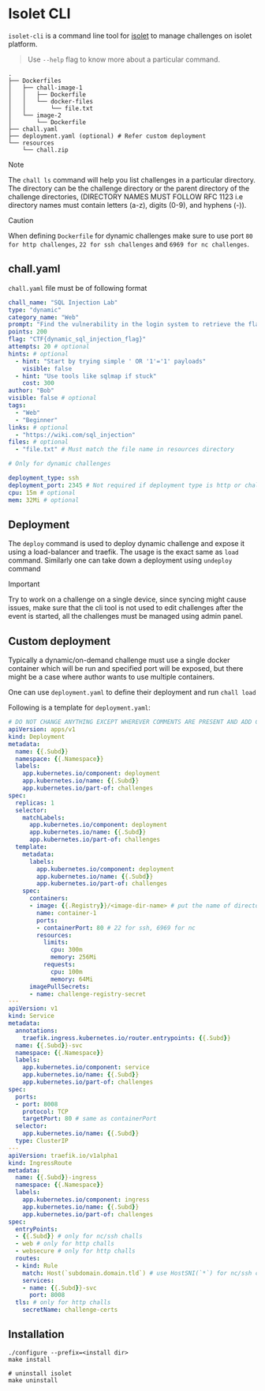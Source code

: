 # Isolet CLI

`isolet-cli` is a command line tool for [isolet](https://github.com/thealpha16/isolet) to manage challenges on isolet platform. 

> Use `--help` flag to know more about a particular command.

```
.
├── Dockerfiles
│   ├── chall-image-1
│   │   ├── Dockerfile
│   │   └── docker-files
│   │       └── file.txt
│   └── image-2
│       └── Dockerfile
├── chall.yaml
├── deployment.yaml (optional) # Refer custom deployment
└── resources
    └── chall.zip
```

> [!NOTE]
> The `chall ls` command will help you list challenges in a particular directory. The directory can be the challenge directory or the parent directory of the challenge directories, (DIRECTORY NAMES MUST FOLLOW RFC 1123 i.e directory names must contain letters (a-z), digits (0-9), and hyphens (-)).

> [!CAUTION]
> When defining `Dockerfile` for dynamic challenges make sure to use port `80 for http challenges`, `22 for ssh challenges` and `6969 for nc challenges`.


## chall.yaml
`chall.yaml` file must be of following format

```yaml
chall_name: "SQL Injection Lab"
type: "dynamic"
category_name: "Web"
prompt: "Find the vulnerability in the login system to retrieve the flag."
points: 200
flag: "CTF{dynamic_sql_injection_flag}"
attempts: 20 # optional
hints: # optional
  - hint: "Start by trying simple ' OR '1'='1' payloads"
    visible: false
  - hint: "Use tools like sqlmap if stuck"
    cost: 300
author: "Bob"
visible: false # optional
tags:
  - "Web"
  - "Beginner"
links: # optional
  - "https://wiki.com/sql_injection"
files: # optional
  - "file.txt" # Must match the file name in resources directory

# Only for dynamic challenges

deployment_type: ssh
deployment_port: 2345 # Not required if deployment type is http or challenge type is on-demand
cpu: 15m # optional
mem: 32Mi # optional
```

## Deployment
The `deploy` command is used to deploy dynamic challenge and expose it using a load-balancer and traefik. The usage is the exact same as  `load` command.
Similarly one can take down a deployment using `undeploy` command

> [!IMPORTANT]
> Try to work on a challenge on a single device, since syncing might cause issues, make sure that the cli tool is not used to edit challenges after the event is started, all the challenges must be managed using admin panel.

## Custom deployment
Typically a dynamic/on-demand challenge must use a single docker container which will be run and specified port will be exposed, but there might be a case where author wants to use multiple containers.

One can use `deployment.yaml` to define their deployment and run `chall load`

Following is a template for `deployment.yaml`:
```yaml
# DO NOT CHANGE ANYTHING EXCEPT WHEREVER COMMENTS ARE PRESENT AND ADD CONTAINERS
apiVersion: apps/v1
kind: Deployment
metadata:
  name: {{.Subd}}
  namespace: {{.Namespace}}
  labels:
    app.kubernetes.io/component: deployment
    app.kubernetes.io/name: {{.Subd}}
    app.kubernetes.io/part-of: challenges
spec:
  replicas: 1
  selector:
    matchLabels:
      app.kubernetes.io/component: deployment
      app.kubernetes.io/name: {{.Subd}}
      app.kubernetes.io/part-of: challenges
  template:
    metadata:
      labels:
        app.kubernetes.io/component: deployment
        app.kubernetes.io/name: {{.Subd}}
        app.kubernetes.io/part-of: challenges
    spec:
      containers:
      - image: {{.Registry}}/<image-dir-name> # put the name of directory your required image's Dockerfile is in
        name: container-1
        ports:
        - containerPort: 80 # 22 for ssh, 6969 for nc
        resources:
          limits:
            cpu: 300m
            memory: 256Mi
          requests:
            cpu: 100m
            memory: 64Mi
      imagePullSecrets:
      - name: challenge-registry-secret
---
apiVersion: v1
kind: Service
metadata:
  annotations:
    traefik.ingress.kubernetes.io/router.entrypoints: {{.Subd}}
  name: {{.Subd}}-svc
  namespace: {{.Namespace}}
  labels:
    app.kubernetes.io/component: service
    app.kubernetes.io/name: {{.Subd}}
    app.kubernetes.io/part-of: challenges
spec:
  ports:
  - port: 8008
    protocol: TCP
    targetPort: 80 # same as containerPort
  selector:
    app.kubernetes.io/name: {{.Subd}}
  type: ClusterIP
---
apiVersion: traefik.io/v1alpha1
kind: IngressRoute
metadata:
  name: {{.Subd}}-ingress
  namespace: {{.Namespace}}
  labels:
    app.kubernetes.io/component: ingress
    app.kubernetes.io/name: {{.Subd}}
    app.kubernetes.io/part-of: challenges
spec:
  entryPoints:
  - {{.Subd}} # only for nc/ssh challs
  - web # only for http challs
  - websecure # only for http challs
  routes:
  - kind: Rule
    match: Host(`subdomain.domain.tld`) # use HostSNI(`*`) for nc/ssh challs
    services:
    - name: {{.Subd}}-svc
      port: 8008
  tls: # only for http challs
    secretName: challenge-certs
```

## Installation
```
./configure --prefix=<install dir>
make install

# uninstall isolet
make uninstall
```
